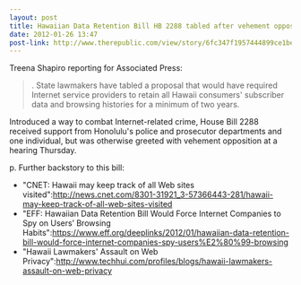 ```yaml
---
layout: post
title: Hawaiian Data Retention Bill HB 2288 tabled after vehement opposition
date: 2012-01-26 13:47
post-link: http://www.therepublic.com/view/story/6fc347f1957444899ce1be6f4377b849/HI-XGR--Internet-Recordkeeping/
---
```


Treena Shapiro reporting for Associated Press:

>. State lawmakers have tabled a proposal that would have required Internet service providers to retain all Hawaii consumers' subscriber data and browsing histories for a minimum of two years.

Introduced a way to combat Internet-related crime, House Bill 2288 received support from Honolulu's police and prosecutor departments and one individual, but was otherwise greeted with vehement opposition at a hearing Thursday.

p. Further backstory to this bill:
 
 * "CNET: Hawaii may keep track of all Web sites visited":http://news.cnet.com/8301-31921_3-57366443-281/hawaii-may-keep-track-of-all-web-sites-visited
 * "EFF: Hawaiian Data Retention Bill Would Force Internet Companies to Spy on Users’ Browsing Habits":https://www.eff.org/deeplinks/2012/01/hawaiian-data-retention-bill-would-force-internet-companies-spy-users%E2%80%99-browsing
 * "Hawaii Lawmakers' Assault on Web Privacy":http://www.techhui.com/profiles/blogs/hawaii-lawmakers-assault-on-web-privacy

